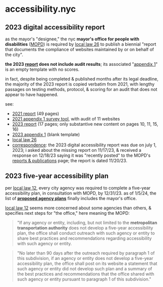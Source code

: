 # accessibility.nyc

## 2023 digital accessibility report

as the mayor's "designee," the nyc **mayor's office for people with disabilities** ([MOPD](https://www.nyc.gov/site/mopd/index.page)) is required by [local law 26](http://www.nyc.gov/assets/mopd/downloads/pdf/local_law_26.pdf) to publish a biennial "report that documents the compliance of websites maintained by or on behalf of the city".

**the 2023 [report](https://www.nyc.gov/assets/mopd/downloads/pdf/2023-NYC-Digital-Accessibility-Report-Final.pdf) does not include audit results**; its associated "[appendix 1](https://www.nyc.gov/assets/mopd/downloads/excel/2023-Appendix-1--WCAG-2_1-Survey-Tool.xlsx)" is an empty template with no scores.

in fact, despite being completed & published months after its legal deadline, the majority of the 2023 report is copied verbatim from 2021, with lengthy passages on testing methods, protocol, & scoring for an audit that does not appear to have happened. 

see:
* [2021 report](https://www.nyc.gov/assets/mopd/downloads/pdf/nyc-digital-accessibility-report-2021.pdf) (49 pages)
* [2021 appendix 1 survey tool](https://www.nyc.gov/assets/mopd/downloads/excel/Appendix-1-Survey-Tool-2021.xlsx), with audit of 11 websites
* [2023 report](https://www.nyc.gov/assets/mopd/downloads/pdf/2023-NYC-Digital-Accessibility-Report-Final.pdf) (17 pages; only substantive new content on pages 10, 11, 15, 16)
* [2023 appendix 1](https://www.nyc.gov/assets/mopd/downloads/excel/2023-Appendix-1--WCAG-2_1-Survey-Tool.xlsx) (blank template)
* [local law 26](http://www.nyc.gov/assets/mopd/downloads/pdf/local_law_26.pdf)
* [correspondence](https://drive.google.com/file/d/1hWv8sMsdNdrqx6tYDuGqA7U0cNA2J-rJ/view?usp=sharing): the 2023 digital accessibility report was due on july 1, 2023; i asked about the missing report on 11/17/23, & received a response on 12/18/23 saying it was "recently posted" to the MOPD's [reports & publications](https://www.nyc.gov/site/mopd/about/reports-publications.page) page; the report is dated 11/20/23.

## 2023 five-year accessibility plan

per [local law 12](https://nyc.legistar1.com/nyc/attachments/c8d9553e-2c9e-4a53-b247-686a70bc7377.pdf), every city agency was required to complete a five-year accessibility plan, in consultation with MOPD, by 12/31/23. as of 1/5/24, the list of **[proposed agency plans](https://accessibilityplans.cityofnewyork.us/agency-plans/)** finally includes the mayor's office.

[local law 12](https://nyc.legistar1.com/nyc/attachments/c8d9553e-2c9e-4a53-b247-686a70bc7377.pdf) seems more concerned about some agencies than others, & specifies next steps for "the office," here meaning the MOPD:

>"If any agency or entity, including, but not limited to the **metropolitan transportation authority** does not develop a five-year accessibility plan, the office shall conduct outreach with such agency or entity to share best practices and recommendations regarding accessibility with such agency or entity.

>"No later than 90 days after the outreach required by paragraph 1 of this subdivision, if an agency or entity does not develop a five-year accessibility plan, the office shall post on its website a statement that such agency or entity did not develop such plan and a summary of the best practices and recommendations that the office shared with such agency or entity pursuant to paragraph 1 of this subdivision."

